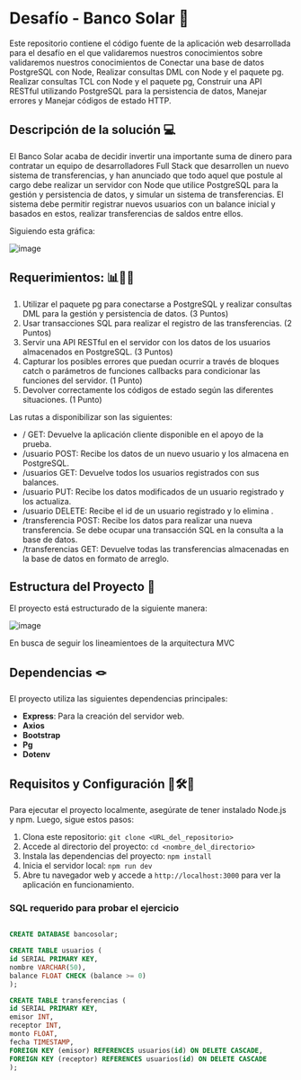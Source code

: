 #  Desafío - Banco Solar 🏦


Este repositorio contiene el código fuente de la aplicación web desarrollada para el desafío en el que validaremos nuestros conocimientos sobre validaremos nuestros conocimientos de Conectar una base de datos
PostgreSQL con Node, Realizar consultas DML con Node y el paquete pg. Realizar consultas TCL con Node y el paquete pg, Construir una API RESTful utilizando PostgreSQL para la 
persistencia de datos, Manejar errores y Manejar códigos de estado HTTP.


## Descripción de la solución 💻

El Banco Solar acaba de decidir invertir una importante suma de dinero para contratar un equipo de desarrolladores Full Stack que desarrollen un nuevo sistema de transferencias, y
han anunciado que todo aquel que postule al cargo debe realizar un servidor con Node que utilice PostgreSQL para la gestión y persistencia de datos, y simular un sistema de
transferencias.
El sistema debe permitir registrar nuevos usuarios con un balance inicial y basados en estos, realizar transferencias de saldos entre ellos.


Siguiendo esta gráfica: 

![image](https://github.com/CamiSerantoni/Banco_Solar/assets/152921799/1bcb46ab-52a2-46bc-b46b-ed37f9821cad)



## Requerimientos: 📊📎🧮

1. Utilizar el paquete pg para conectarse a PostgreSQL y realizar consultas DML para la gestión y persistencia de datos. (3 Puntos)
2. Usar transacciones SQL para realizar el registro de las transferencias. (2 Puntos)
3. Servir una API RESTful en el servidor con los datos de los usuarios almacenados en PostgreSQL. (3 Puntos)
4. Capturar los posibles errores que puedan ocurrir a través de bloques catch o parámetros de funciones callbacks para condicionar las funciones del servidor. (1 Punto)
5. Devolver correctamente los códigos de estado según las diferentes situaciones. (1 Punto)

Las rutas a disponibilizar son las siguientes:

- / GET: Devuelve la aplicación cliente disponible en el apoyo de la prueba.
- /usuario POST: Recibe los datos de un nuevo usuario y los almacena en PostgreSQL.
- /usuarios GET: Devuelve todos los usuarios registrados con sus balances.
- /usuario PUT: Recibe los datos modificados de un usuario registrado y los actualiza.
- /usuario DELETE: Recibe el id de un usuario registrado y lo elimina .
- /transferencia POST: Recibe los datos para realizar una nueva transferencia. Se debe
ocupar una transacción SQL en la consulta a la base de datos.
- /transferencias GET: Devuelve todas las transferencias almacenadas en la base de
datos en formato de arreglo.



## Estructura del Proyecto 🩻

El proyecto está estructurado de la siguiente manera:

![image](https://github.com/CamiSerantoni/Banco_Solar/assets/152921799/0745fb8a-0104-4afa-8104-d2937fce1787)


En busca de seguir los lineamientoes de la arquitectura MVC

## Dependencias 🪢

El proyecto utiliza las siguientes dependencias principales:

- **Express**: Para la creación del servidor web.
- **Axios**
- **Bootstrap**
- **Pg**
- **Dotenv**

## Requisitos y Configuración 🔩🛠️🧰

Para ejecutar el proyecto localmente, asegúrate de tener instalado Node.js y npm. Luego, sigue estos pasos:

1. Clona este repositorio: `git clone <URL_del_repositorio>`
2. Accede al directorio del proyecto: `cd <nombre_del_directorio>`
3. Instala las dependencias del proyecto: `npm install`
4. Inicia el servidor local: `npm run dev`
5. Abre tu navegador web y accede a `http://localhost:3000` para ver la aplicación en funcionamiento.

### SQL requerido para probar el ejercicio 

```sql

CREATE DATABASE bancosolar;

CREATE TABLE usuarios (
id SERIAL PRIMARY KEY,
nombre VARCHAR(50),
balance FLOAT CHECK (balance >= 0)
);

CREATE TABLE transferencias (
id SERIAL PRIMARY KEY,
emisor INT,
receptor INT,
monto FLOAT,
fecha TIMESTAMP,
FOREIGN KEY (emisor) REFERENCES usuarios(id) ON DELETE CASCADE,
FOREIGN KEY (receptor) REFERENCES usuarios(id) ON DELETE CASCADE
);

